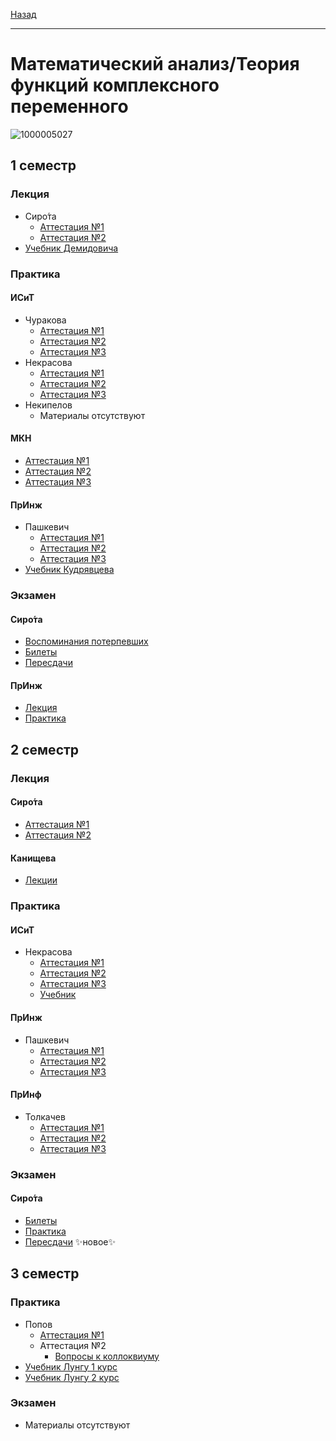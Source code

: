 [Назад](../../README.md)
***
# Математический анализ/Теория функций комплексного переменного

![1000005027](https://github.com/user-attachments/assets/875d5d08-b2bd-4d93-bf86-5cf8783e7b2f)

## 1 семестр
### Лекция
+ Сиро́та
  + [Аттестация №1](sirota/mathan-1-th-att-1-fact.md)
  + [Аттестация №2](sirota/mathan-1-th-att-2-fact.md)
+ [Учебник Демидовича](https://github.com/user-attachments/files/22404647/Demidovich.pdf)
### Практика
#### ИСиТ
+ Чуракова
  +  [Аттестация №1](churakova/mathan-1-pr-att-1-fact.md)
  +  [Аттестация №2](churakova/mathan-1-pr-att-2-fact.md)
  +  [Аттестация №3](churakova/mathan-1-pr-att-3-fact.md)
+ Некрасова
  + [Аттестация №1](nekrasova/mathan-1-pr-att-1-fact.md)
  + [Аттестация №2](nekrasova/mathan-1-pr-att-2-fact.md)
  + [Аттестация №3](nekrasova/mathan-1-pr-att-3-fact.md)
+ Некипелов
  + Материалы отсутствуют
#### МКН
+ [Аттестация №1](mathan-mkn/mathan-pr-att-1-fact.md)
+ [Аттестация №2](mathan-mkn/mathan-pr-att-2-fact.md)
+ [Аттестация №3](mathan-mkn/mathan-pr-att-3-fact.md)
#### ПрИнж
+ Пашкевич
  + [Аттестация №1](paszkiewicz/mathan-1-pr-att-1-fact.md)
  + [Аттестация №2](paszkiewicz/mathan-1-pr-att-2-fact.md)
  + [Аттестация №3](paszkiewicz/mathan-1-pr-att-3-fact.md)
+ [Учебник Кудрявцева](https://github.com/user-attachments/files/22404627/_._._._._._241204_232122.pdf)
### Экзамен
#### Сиро́та
+ [Воспоминания потерпевших](sirota/mathan-1-exam-memories.md)
+ [Билеты](sirota/mathan-exam-tick.md)
+ [Пересдачи](sirota/mathan-1-exam-fact.md)
#### ПрИнж
+ [Лекция](paszkiewicz/mathan-1-th-exam.md)
+ [Практика](paszkiewicz/mathan-1-pr-exam.md)
## 2 семестр
### Лекция
#### Сиро́та
  + [Аттестация №1](sirota/mathan-2-th-att-1-fact.md)
  + [Аттестация №2](sirota/mathan-2-th-att-2-fact.md)
#### Канищева
  + [Лекции](https://drive.google.com/drive/folders/14dJQPGpA6jE8DMfey5T5fm6fAnZPFlBH?usp=sharing)
### Практика
#### ИСиТ
+ Некрасова
  + [Аттестация №1](nekrasova/mathan-2-isit-pr-att-1-fact.md)
  + [Аттестация №2](nekrasova/mathan-2-isit-pr-att-2-fact.md)
  + [Аттестация №3](nekrasova/mathan-2-isit-pr-att-3-fact.md)
  + [Учебник](https://github.com/user-attachments/files/18893956/default.pdf)
#### ПрИнж
+ Пашкевич
  + [Аттестация №1](paszkiewicz/mathan-2-pr-att-1-fact.md)
  + [Аттестация №2](paszkiewicz/mathan-2-pr-att-2-fact.md)
  + [Аттестация №3](paszkiewicz/mathan-2-pr-att-3-fact.md)
#### ПрИнф
+ Толкачев
  + [Аттестация №1](tolkachev/mathan-2-pr-att-1-fact.md)
  + [Аттестация №2](tolkachev/mathan-2-pr-att-2-fact.md)
  + [Аттестация №3](tolkachev/mathan-2-pr-att-3-fact.md)
### Экзамен
#### Сиро́та
+ [Билеты](sirota/mathan-exam-tick.md)
+ [Практика](sirota/mathan-2-exam-pr.md)
+ [Пересдачи](sirota/mathan-2-exam-fact.md) ✨новое✨

## 3 cеместр
### Практика
+ Попов
  + [Аттестация №1](popov/mathan-3-att-1-fact.md)
  + Аттестация №2
    + [Вопросы к коллоквиуму](popov/mathan-3-att-2-colloquium.md)
+ [Учебник Лунгу 1 курс](https://github.com/user-attachments/files/22120441/1.pdf)
+ [Учебник Лунгу 2 курс](https://github.com/user-attachments/files/22410101/2.pdf)
### Экзамен
+ Материалы отсутствуют









